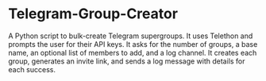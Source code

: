 # Telegram-Group-Creator
A Python script to bulk-create Telegram supergroups. It uses Telethon and prompts the user for their API keys. It asks for the number of groups, a base name, an optional list of members to add, and a log channel. It creates each group, generates an invite link, and sends a log message with details for each success.
